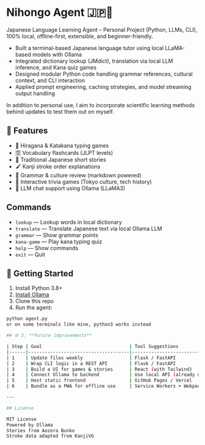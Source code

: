 # Nihongo Agent 🇯🇵🧠

Japanese Language Learning Agent – Personal Project (Python, LLMs, CLI), 100% local, offline-first, extensible, and beginner-friendly.
- Built a terminal-based Japanese language tutor using local LLaMA-based models with Ollama
- Integrated dictionary lookup (JMdict), translation via local LLM inference, and Kana quiz games
- Designed modular Python code handling grammar references, cultural context, and CLI interaction
- Applied prompt engineering, caching strategies, and model streaming output handling


In addition to personal use, I aim to incorporate scientific learning methods behind updates to test them out on myself.


## 🌟 Features
- 🎴 Hiragana & Katakana typing games
- 🈳 Vocabulary flashcards (JLPT levels)
- 📖 Traditional Japanese short stories
- 🖌️ Kanji stroke order explanations
- 🧠 Grammar & culture review (markdown powered)
- 🧩 Interactive trivia games (Tokyo culture, tech history)
- 💬 LLM chat support using Ollama (LLaMA3)

## Commands

- `lookup` — Lookup words in local dictionary  
- `translate` — Translate Japanese text via local Ollama LLM  
- `grammar` — Show grammar points 
- `kana-game` — Play kana typing quiz  
- `help` — Show commands  
- `exit` — Quit  

## 🚀 Getting Started
1. Install Python 3.8+
2. [Install Ollama](https://ollama.com)
3. Clone this repo
4. Run the agent:

```bash
python agent.py
or on some terminals like mine, python3 works instead

## 🌐 3. **Future improvements**

| Step | Goal                                | Tool Suggestions                   |
|------|-------------------------------------|------------------------------------|
| 1    | Update files weekly                 | Flask / FastAPI                    |
| 2    | Wrap CLI logic in a REST API        | Flask / FastAPI                    |
| 3    | Build a UI for games & stories      | React (with Tailwind)              |
| 4    | Connect Ollama to backend           | Use local API (already done)       |
| 5    | Host static frontend                | GitHub Pages / Vercel              |
| 6    | Bundle as a PWA for offline use     | Service Workers + Webpack          |

---

## License

MIT License  
Powered by Ollama
Stories from Aozora Bunko
Stroke data adapted from KanjiVG
